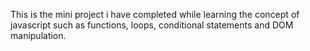 This is the mini project i have completed while learning the concept of javascript such as functions, loops, conditional statements and DOM manipulation.
